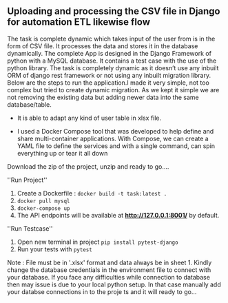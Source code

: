 ## Uploading and processing the CSV file in Django for automation ETL likewise flow

The task is complete dynamic which takes input of the user from is in the form of CSV file. It processes the data and stores it in the database dynamically. The complete App is designed in the Django Framework of python  with a MySQL database. It contains a test case with the use of the python library. The task is completely dynamic as it doesn’t use any inbuilt ORM of django rest framework or not using any inbuilt migration library. Below are the steps to run the application.I made it very simple, not too complex but tried to create dynamic migration. As we kept it simple we are not removing the existing data but adding newer data into the same database/table. 

- It is able to adapt any kind of user table in xlsx file.

- I used a Docker Compose tool that was developed to help define and share multi-container applications. With Compose, we can create a YAML file to define the services and with a single command, can spin everything up or tear it all down

Download the zip of the project, unzip and ready to go....

''Run Project''

1. Create a Dockerfile : `docker build -t task:latest .`
2. `docker pull mysql`
3. `docker-compose up`
4.  The API endpoints will be available at **http://127.0.0.1:8001/** by default.


''Run Testcase''

1. Open new terminal in project `pip install pytest-django`
2. Run your tests with `pytest`


Note : File must be in '.xlsx' format and data always be in sheet 1. Kindly change the database credentials in the environment file to connect with your database. If you face any difficulties while connection to database then may issue is due to your local python setup. In that case manually add your databse connections in to the proje ts and it will ready to go...
